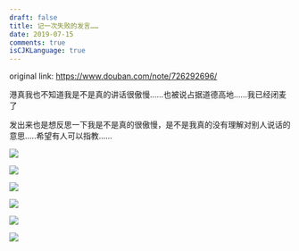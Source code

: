 ```yaml
---
draft: false
title: 记一次失败的发言……
date: 2019-07-15
comments: true
isCJKLanguage: true
---
```


original link: https://www.douban.com/note/726292696/

港真我也不知道我是不是真的讲话很傲慢……也被说占据道德高地……我已经闭麦了

发出来也是想反思一下我是不是真的很傲慢，是不是我真的没有理解对别人说话的意思.....希望有人可以指教......

![](../../assets/images/failure-speech/p63072491.jpg)

![](../../assets/images/failure-speech/p63072494.jpg)

![](../../assets/images/failure-speech/p63072490.jpg)

![](../../assets/images/failure-speech/p63072493.jpg)

![](../../assets/images/failure-speech/p63072495.jpg)

![](../../assets/images/failure-speech/p63072492.jpg)
